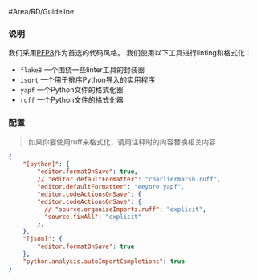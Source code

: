 #Area/RD/Guideline

### 说明

我们采用[PEP8](https://www.python.org/dev/peps/pep-0008/)作为首选的代码风格。
我们使用以下工具进行linting和格式化：
- `flake8` 一个围绕一些linter工具的封装器
- `isort` 一个用于排序Python导入的实用程序
- `yapf` 一个Python文件的格式化器
- `ruff` 一个Python文件的格式化器

### 配置

> 如果你要使用ruff来格式化，请用注释时的内容替换相关内容


```json
{
    "[python]": {
        "editor.formatOnSave": true,
        // "editor.defaultFormatter": "charliermarsh.ruff",
        "editor.defaultFormatter": "eeyore.yapf",
        "editor.codeActionsOnSave": {
        "editor.codeActionsOnSave": {
          // "source.organizeImports.ruff": "explicit",
          "source.fixAll": "explicit"
        },
    },
    "[json]": {
        "editor.formatOnSave": true
    },
    "python.analysis.autoImportCompletions": true
}
```
